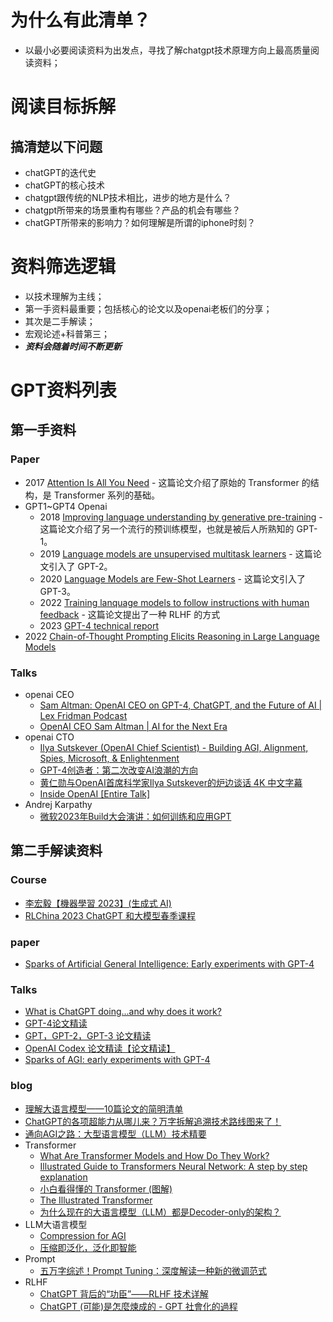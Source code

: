 # 为什么有此清单？
* 以最小必要阅读资料为出发点，寻找了解chatgpt技术原理方向上最高质量阅读资料；


# 阅读目标拆解
## 搞清楚以下问题
* chatGPT的迭代史
* chatGPT的核心技术
* chatgpt跟传统的NLP技术相比，进步的地方是什么？
* chatgpt所带来的场景重构有哪些？产品的机会有哪些？
* chatGPT所带来的影响力？如何理解是所谓的iphone时刻？


# 资料筛选逻辑
* 以技术理解为主线；
* 第一手资料最重要；包括核心的论文以及openai老板们的分享；
* 其次是二手解读；
* 宏观论述+科普第三；
* **_资料会随着时间不断更新_**


# GPT资料列表
## 第一手资料
### Paper
* 2017 [Attention Is All You Need](https://arxiv.org/abs/1706.03762) - 这篇论文介绍了原始的 Transformer 的结构，是 Transformer 系列的基础。
* GPT1~GPT4 Openai
  * 2018 [Improving language understanding by generative pre-training](https://openai.com/research/language-unsupervised) - 这篇论文介绍了另一个流行的预训练模型，也就是被后人所熟知的 GPT-1。
  * 2019 [Language models are unsupervised multitask learners](https://www.semanticscholar.org/paper/Language-Models-are-Unsupervised-Multitask-Learners-Radford-Wu/9405cc0d6169988371b2755e573cc28650d14dfe) - 这篇论文引入了 GPT-2。
  * 2020 [Language Models are Few-Shot Learners](https://arxiv.org/abs/2005.14165) - 这篇论文引入了 GPT-3。
  * 2022 [Training lanquage models to follow instructions with human feedback](https://arxiv.org/abs/2203.02155) - 这篇论文提出了一种 RLHF 的方式
  * 2023 [GPT-4 technical report](https://arxiv.org/abs/2303.08774)
* 2022 [Chain-of-Thought Prompting Elicits Reasoning in Large Language Models](https://arxiv.org/abs/2201.11903)

### Talks
* openai CEO
  * [Sam Altman: OpenAI CEO on GPT-4, ChatGPT, and the Future of AI | Lex Fridman Podcast](https://www.youtube.com/watch?v=L_Guz73e6fw)
  * [OpenAI CEO Sam Altman | AI for the Next Era](https://www.youtube.com/watch?v=WHoWGNQRXb0&t=2s)
* openai CTO
  * [Ilya Sutskever (OpenAI Chief Scientist) - Building AGI, Alignment, Spies, Microsoft, & Enlightenment](https://www.youtube.com/watch?v=Yf1o0TQzry8)
  * [GPT-4创造者：第二次改变AI浪潮的方向](https://mp.weixin.qq.com/s/rZBEDlxFVsVXoL5YUVU3XQ)
  * [黄仁勋与OpenAI首席科学家Ilya Sutskever的炉边谈话 4K 中文字幕](https://www.bilibili.com/video/BV1Tc411L7UA/?spm_id_from=333.337.search-card.all.click)
  * [Inside OpenAI [Entire Talk]](https://www.youtube.com/watch?v=Wmo2vR7U9ck)
* Andrej Karpathy
  * [微软2023年Build大会演讲：如何训练和应用GPT](https://www.youtube.com/watch?v=YrBJiy-V8MY)

## 第二手解读资料
### Course
* [李宏毅【機器學習 2023】(生成式 AI)](https://www.youtube.com/playlist?list=PLJV_el3uVTsOePyfmkfivYZ7Rqr2nMk3W)
* [RLChina 2023 ChatGPT 和大模型春季课程](http://rlchina.org/topic/652)

### paper
* [Sparks of Artificial General Intelligence: Early experiments with GPT-4](https://arxiv.org/abs/2303.12712)

### Talks
* [What is ChatGPT doing...and why does it work?](https://www.youtube.com/watch?v=flXrLGPY3SU)
* [GPT-4论文精读](https://www.youtube.com/watch?v=K0SZ9mdygTw)
* [GPT，GPT-2，GPT-3 论文精读](https://www.youtube.com/watch?v=t70Bl3w7bxY)
* [OpenAI Codex 论文精读【论文精读】](https://www.youtube.com/watch?v=oZriUGkQSNM)
* [Sparks of AGI: early experiments with GPT-4](https://www.youtube.com/watch?v=qbIk7-JPB2c)

### blog
* [理解大语言模型——10篇论文的简明清单](https://mp.weixin.qq.com/s/h7Pam1mepgd18aeqn7_3hw)
* [ChatGPT的各项超能力从哪儿来？万字拆解追溯技术路线图来了！](https://mp.weixin.qq.com/s/7N3HveaIfn2N-zKjBoRL1A)
* [通向AGI之路：大型语言模型（LLM）技术精要](https://zhuanlan.zhihu.com/p/597586623)
* Transformer
  * [What Are Transformer Models and How Do They Work?](https://txt.cohere.ai/what-are-transformer-models/)
  * [Illustrated Guide to Transformers Neural Network: A step by step explanation](https://www.youtube.com/watch?v=4Bdc55j80l8)
  * [小白看得懂的 Transformer (图解)](https://mp.weixin.qq.com/s/VrzkxEVBAO6abJcUsYGr0Q)
  * [The Illustrated Transformer](http://jalammar.github.io/illustrated-transformer/)
  * [为什么现在的大语言模型（LLM）都是Decoder-only的架构？](https://mp.weixin.qq.com/s/ZsHX-M9pisUvG9vqfzdzTQ)
* LLM大语言模型
  * [Compression for AGI](https://www.youtube.com/watch?v=dO4TPJkeaaU)
  * [压缩即泛化，泛化即智能](https://mp.weixin.qq.com/s/tSj9npIPg8IlYr2jbtg-Og)
* Prompt
  * [五万字综述！Prompt Tuning：深度解读一种新的微调范式](https://mp.weixin.qq.com/s/-lfq63NrsqUgmvYNzogCew)
* RLHF
  * [ChatGPT 背后的“功臣”——RLHF 技术详解 ](https://mp.weixin.qq.com/s/TLQ3TdrB5gLb697AFmjEYQ)
  * [ChatGPT (可能)是怎麼煉成的 - GPT 社會化的過程](https://www.youtube.com/watch?v=e0aKI2GGZNg)



